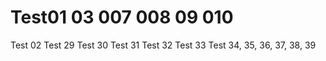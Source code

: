 # Test01 03 007 008 09 010
Test 02
Test 29
Test 30
Test 31
Test 32
Test 33
Test 34, 35, 36, 37, 38, 39
